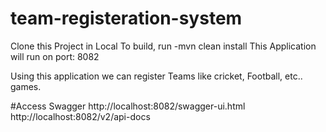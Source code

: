 # team-registeration-system

Clone this Project in Local
To build, run -mvn clean install
This Application will run on port: 8082

Using this application we can register Teams like cricket, Football, etc.. games.

#Access Swagger
http://localhost:8082/swagger-ui.html
http://localhost:8082/v2/api-docs
